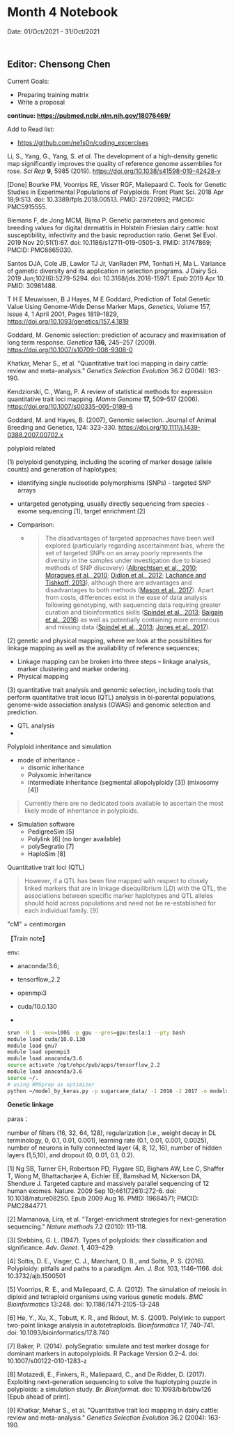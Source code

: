 Month 4 Notebook
====

Date: 01/Oct/2021 - 31/Oct/2021

<br> Editor: Chensong Chen
----

Current Goals:

+ Preparing training matrix
+ Write a proposal 

**continue: https://pubmed.ncbi.nlm.nih.gov/18076469/**

Add to Read list:

+ https://github.com/ne1s0n/coding_excercises

Li, S., Yang, G., Yang, S. *et al.* The development of a high-density genetic map significantly improves the quality of reference genome assemblies for rose. *Sci Rep* **9,** 5985 (2019). https://doi.org/10.1038/s41598-019-42428-y

[Done] Bourke PM, Voorrips RE, Visser RGF, Maliepaard C. Tools for Genetic Studies in Experimental Populations of Polyploids. Front Plant Sci. 2018 Apr 18;9:513. doi: 10.3389/fpls.2018.00513. PMID: 29720992; PMCID: PMC5915555.

Biemans F, de Jong MCM, Bijma P. Genetic parameters and genomic breeding values for digital dermatitis in Holstein Friesian dairy cattle: host susceptibility, infectivity and the basic reproduction ratio. Genet Sel Evol. 2019 Nov 20;51(1):67. doi: 10.1186/s12711-019-0505-3. PMID: 31747869; PMCID: PMC6865030.

Santos DJA, Cole JB, Lawlor TJ Jr, VanRaden PM, Tonhati H, Ma L. Variance of gametic diversity and its application in selection programs. J Dairy Sci. 2019 Jun;102(6):5279-5294. doi: 10.3168/jds.2018-15971. Epub 2019 Apr 10. PMID: 30981488.

T H E Meuwissen, B J Hayes, M E Goddard, Prediction of Total Genetic Value Using Genome-Wide Dense Marker Maps, *Genetics*, Volume 157, Issue 4, 1 April 2001, Pages 1819–1829, https://doi.org/10.1093/genetics/157.4.1819

Goddard, M. Genomic selection: prediction of accuracy and maximisation of long term response. *Genetica* **136,** 245–257 (2009). https://doi.org/10.1007/s10709-008-9308-0

Khatkar, Mehar S., et al. "Quantitative trait loci mapping in dairy cattle: review and meta-analysis." *Genetics Selection Evolution* 36.2 (2004): 163-190.

Kendziorski, C., Wang, P. A review of statistical methods for expression quantitative trait loci mapping. *Mamm Genome* **17,** 509–517 (2006). https://doi.org/10.1007/s00335-005-0189-6

Goddard, M. and Hayes, B. (2007), Genomic selection. Journal of Animal Breeding and Genetics, 124: 323-330. https://doi.org/10.1111/j.1439-0388.2007.00702.x

polyploid related

(1) polyploid genotyping, including the scoring of marker dosage (allele counts) and generation of haplotypes; 

+ identifying single nucleotide polymorphisms (SNPs) - targeted SNP arrays

+ untargeted genotyping, usually directly sequencing from species - exome sequencing [1], target enrichment [2]

+ Comparison:

  + > The disadvantages of targeted approaches have been well explored (particularly regarding ascertainment bias, where the set of targeted SNPs on an array poorly represents the diversity in the samples under investigation due to biased methods of SNP discovery) ([Albrechtsen et al., 2010](https://www.frontiersin.org/articles/10.3389/fpls.2018.00513/full#B3); [Moragues et al., 2010](https://www.frontiersin.org/articles/10.3389/fpls.2018.00513/full#B103); [Didion et al., 2012](https://www.frontiersin.org/articles/10.3389/fpls.2018.00513/full#B41); [Lachance and Tishkoff, 2013](https://www.frontiersin.org/articles/10.3389/fpls.2018.00513/full#B87)), although there are advantages and disadvantages to both methods ([Mason et al., 2017](https://www.frontiersin.org/articles/10.3389/fpls.2018.00513/full#B94)). Apart from costs, differences exist in the ease of data analysis following genotyping, with sequencing data requiring greater curation and bioinformatics skills ([Spindel et al., 2013](https://www.frontiersin.org/articles/10.3389/fpls.2018.00513/full#B130); [Bajgain et al., 2016](https://www.frontiersin.org/articles/10.3389/fpls.2018.00513/full#B6)) as well as potentially containing more erroneous and missing data ([Spindel et al., 2013](https://www.frontiersin.org/articles/10.3389/fpls.2018.00513/full#B130); [Jones et al., 2017](https://www.frontiersin.org/articles/10.3389/fpls.2018.00513/full#B76)).	

(2) genetic and physical mapping, where we look at the possibilities for linkage mapping as well as the availability of reference sequences; 

+ Linkage mapping can be broken into three steps – linkage analysis, marker clustering and marker ordering.
+ Physical mapping

(3) quantitative trait analysis and genomic selection, including tools that perform quantitative trait locus (QTL) analysis in bi-parental populations, genome-wide association analysis (GWAS) and genomic selection and prediction. 

+ QTL analysis
+ 



Polyploid inheritance and simulation

+ mode of inheritance - 
  + disomic inheritance
  + Polysomic inheritance
  + intermediate inheritance (segmental allopolyploidy [3]) (mixosomy [4])

>  Currently there are no dedicated tools available to ascertain the most likely mode of inheritance in polyploids. 

+ Simulation software
  + PedigreeSim [5]
  + Polylink [6] (no longer available)
  + polySegratio [7]
  + HaploSim [8]



Quantitative trait loci (QTL)

> However, if a QTL has been fine mapped with respect to closely linked markers that are in linkage disequilibrium (LD) with the QTL, the associations between specific marker haplotypes and QTL alleles should hold across populations and need not be re-established for each individual family. [9]



"cM" = centimorgan



【Train note】

env: 

+ anaconda/3.6;
+ tensorflow_2.2
+ openmpi3

+ cuda/10.0.130
+ 



```bash
srun -N 1 --mem=100G -p gpu --gres=gpu:tesla:1 --pty bash
module load cuda/10.0.130
module load gnu7
module load openmpi3
module load anaconda/3.6
source activate /opt/ohpc/pub/apps/tensorflow_2.2
module load anaconda/3.6
source ~/.
# using RMSprop as optimizer
python ~/model_by_keras.py -p sugarcane_data/ -1 2016 -2 2017 -o models/ -r 10
```







**Genetic linkage**



paras：

number of filters (16, 32, 64, 128), regularization (i.e., weight decay in DL terminology, 0, 0.1, 0.01, 0.001), learning rate (0.1, 0.01, 0.001, 0.0025), number of neurons in fully connected layer (4, 8, 12, 16), number of hidden layers (1,5,10), and dropout (0, 0.01, 0.1, 0.2).



[1] Ng SB, Turner EH, Robertson PD, Flygare SD, Bigham AW, Lee C, Shaffer T, Wong M, Bhattacharjee A, Eichler EE, Bamshad M, Nickerson DA, Shendure J. Targeted capture and massively parallel sequencing of 12 human exomes. Nature. 2009 Sep 10;461(7261):272-6. doi: 10.1038/nature08250. Epub 2009 Aug 16. PMID: 19684571; PMCID: PMC2844771.

[2] Mamanova, Lira, et al. "Target-enrichment strategies for next-generation sequencing." *Nature methods* 7.2 (2010): 111-118.

[3] Stebbins, G. L. (1947). Types of polyploids: their classification and significance. *Adv. Genet.* 1, 403–429.

[4] Soltis, D. E., Visger, C. J., Marchant, D. B., and Soltis, P. S. (2016). Polyploidy: pitfalls and paths to a paradigm. *Am. J. Bot.* 103, 1146–1166. doi: 10.3732/ajb.1500501

[5] Voorrips, R. E., and Maliepaard, C. A. (2012). The simulation of meiosis in diploid and tetraploid organisms using various genetic models. *BMC Bioinformatics* 13:248. doi: 10.1186/1471-2105-13-248

[6] He, Y., Xu, X., Tobutt, K. R., and Ridout, M. S. (2001). Polylink: to support two-point linkage analysis in autotetraploids. *Bioinformatics* 17, 740–741. doi: 10.1093/bioinformatics/17.8.740

[7] Baker, P. (2014). polySegratio: simulate and test marker dosage for dominant markers in autopolyploids. R Package Version 0.2–4. doi: 10.1007/s00122-010-1283-z

[8] Motazedi, E., Finkers, R., Maliepaard, C., and De Ridder, D. (2017). Exploiting next-generation sequencing to solve the haplotyping puzzle in polyploids: a simulation study. *Br. Bioinformat.* doi: 10.1093/bib/bbw126 [Epub ahead of print].

[9] Khatkar, Mehar S., et al. "Quantitative trait loci mapping in dairy cattle: review and meta-analysis." *Genetics Selection Evolution* 36.2 (2004): 163-190.
